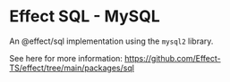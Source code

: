 # Effect SQL - MySQL

An @effect/sql implementation using the `mysql2` library.

See here for more information: https://github.com/Effect-TS/effect/tree/main/packages/sql

